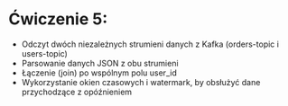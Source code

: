 # Ćwiczenie 5:
- Odczyt dwóch niezależnych strumieni danych z Kafka (orders-topic i users-topic)
- Parsowanie danych JSON z obu strumieni
- Łączenie (join) po wspólnym polu user_id
- Wykorzystanie okien czasowych i watermark, by obsłużyć dane przychodzące z opóźnieniem